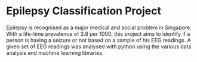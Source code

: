 # Epilepsy Classification Project
Epilepsy is recognised as a major medical and social problem in Singapore. With a life-time prevalence of 3.8 per 1000, this project aims to identify if a person is having a seizure or not based on a sample of his EEG readings. A given set of EEG readings was analysed with python using the various data analysis and machine learning libraries.
